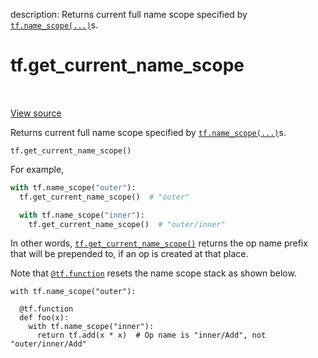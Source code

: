 description: Returns current full name scope specified by <a href="../tf/name_scope.md"><code>tf.name_scope(...)</code></a>s.

<div itemscope itemtype="http://developers.google.com/ReferenceObject">
<meta itemprop="name" content="tf.get_current_name_scope" />
<meta itemprop="path" content="Stable" />
</div>

# tf.get_current_name_scope

<!-- Insert buttons and diff -->

<table class="tfo-notebook-buttons tfo-api nocontent" align="left">

</table>

<a target="_blank" href="/code/stable/tensorflow/python/framework/ops.py">View source</a>



Returns current full name scope specified by <a href="../tf/name_scope.md"><code>tf.name_scope(...)</code></a>s.

<pre class="devsite-click-to-copy prettyprint lang-py tfo-signature-link">
<code>tf.get_current_name_scope()
</code></pre>



<!-- Placeholder for "Used in" -->

For example,
```python
with tf.name_scope("outer"):
  tf.get_current_name_scope()  # "outer"

  with tf.name_scope("inner"):
    tf.get_current_name_scope()  # "outer/inner"
```

In other words, <a href="../tf/get_current_name_scope.md"><code>tf.get_current_name_scope()</code></a> returns the op name prefix that
will be prepended to, if an op is created at that place.

Note that <a href="../tf/function.md"><code>@tf.function</code></a> resets the name scope stack as shown below.

```
with tf.name_scope("outer"):

  @tf.function
  def foo(x):
    with tf.name_scope("inner"):
      return tf.add(x * x)  # Op name is "inner/Add", not "outer/inner/Add"
```